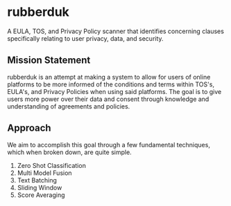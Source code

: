 # rubberduk
A EULA, TOS, and Privacy Policy scanner that identifies concerning clauses specifically relating to user privacy, data, and security.
<h2> Mission Statement </h2>
rubberduk is an attempt at making a system to allow for users of online platforms to be more informed of the conditions and terms within TOS's, EULA's, and Privacy Policies when using said platforms. The goal is to give users more power over their data and consent through knowledge and understanding of agreements and policies.
<h2> Approach </h2>
We aim to accomplish this goal through a few fundamental techniques, which when broken down, are quite simple. 
</br>
<ol> <li>Zero Shot Classification</li> <li>Multi Model Fusion</li> <li>Text Batching</li> <li>Sliding Window</li> <li> Score Averaging </li></ol>
